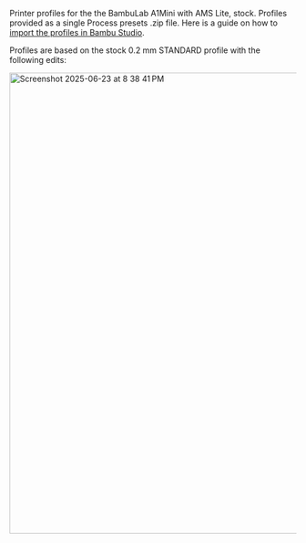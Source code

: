 Printer profiles for the the BambuLab A1Mini with AMS Lite, stock. Profiles provided as a single Process presets .zip file. 
Here is a guide on how to [import the profiles in Bambu Studio](https://wiki.bambulab.com/en/bambu-studio/export-filament).

Profiles are based on the stock 0.2 mm STANDARD profile with the following edits:

<img width="808" alt="Screenshot 2025-06-23 at 8 38 41 PM" src="https://github.com/user-attachments/assets/be949b77-0e00-4c8f-a708-a58977be2803" />
